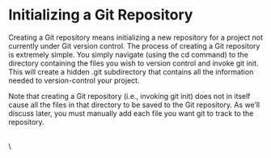 # Initializing a Git Repository

Creating a Git repository means initializing a new repository for a project not currently under Git version control. The process of creating a Git repository is extremely simple. You simply navigate (using the cd command) to the directory containing the files you wish to version control and invoke git init. This will create a hidden .git subdirectory that contains all the information needed to version-control your project. &#x20;

Note that creating a Git repository (i.e., invoking git init) does not in itself cause all the files in that directory to be saved to the Git repository. As we’ll discuss later, you must manually add each file you want git to track to the repository.

\
\
